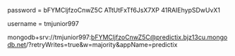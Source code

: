 password = bFYMCljfzoCnwZ5C
ATtUtFxTf6JsX7XP
41RAIEhypSDwUvX1

username = tmjunior997

mongodb+srv://tmjunior997:bFYMCljfzoCnwZ5C@predictix.bjz13cu.mongodb.net/?retryWrites=true&w=majority&appName=predictix